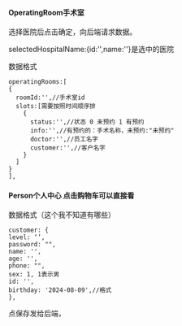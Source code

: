 #### OperatingRoom手术室

选择医院后点击确定，向后端请求数据。

selectedHospitalName:{id:'',name:''}是选中的医院

数据格式

```
operatingRooms:[
{
  roomId:'',//手术室id
  slots:[需要按照时间顺序排
    {
      status:'',//状态 0 未预约 1 有预约
      info:'',//有预约的：手术名称，未预约:"未预约"
      doctor:'',//员工名字
      customer:'',//客户名字
    }
  ]
}
],
```

#### Person个人中心 点击购物车可以直接看

数据格式（这个我不知道有哪些）

```
customer: {
level: ‘’,
password: "",
name: '',
age: '',
phone: "",
sex: 1, 1表示男
id: '',
birthday: '2024-08-09',//格式
},
```

点保存发给后端，